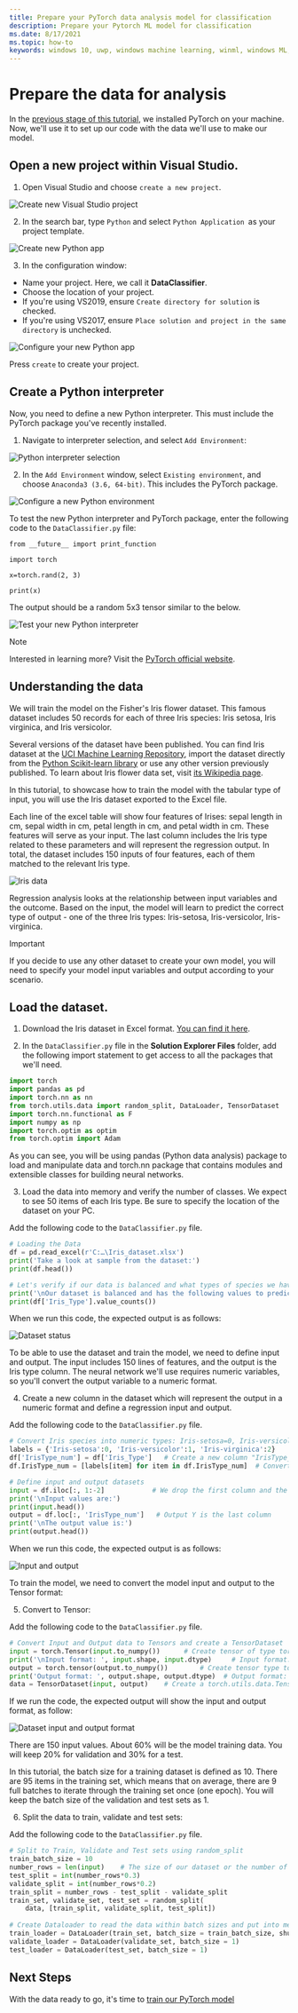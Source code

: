 ```yaml
---
title: Prepare your PyTorch data analysis model for classification
description: Prepare your Pytorch ML model for classification
ms.date: 8/17/2021
ms.topic: how-to
keywords: windows 10, uwp, windows machine learning, winml, windows ML, tutorials, pytorch
---
```


# Prepare the data for analysis

In the [previous stage of this tutorial](pytorch-installation.md), we installed PyTorch on your machine. Now, we'll use it to set up our code with the data we'll use to make our model.

## Open a new project within Visual Studio. 

1. Open Visual Studio and choose `create a new project`. 

![Create new Visual Studio project](../../images/tutorials/pytorch/visual-studio-new-project.png)

2. In the search bar, type `Python` and select `Python Application `as your project template. 

![Create new Python app](../../images/tutorials/pytorch/visual-studio-python-app.png)

3. In the configuration window: 

* Name your project. Here, we call it **DataClassifier**.
* Choose the location of your project.  
* If you're using VS2019, ensure `Create directory for solution` is checked. 
* If you're using VS2017, ensure `Place solution and project in the same directory` is unchecked.

![Configure your new Python app](../../images/tutorials/pytorch-analysis/python-app-setup.png)

Press `create` to create your project.

## Create a Python interpreter  

Now, you need to define a new Python interpreter. This must include the PyTorch package you've recently installed.  

1. Navigate to interpreter selection, and select `Add Environment`: 

![Python interpreter selection](../../images/tutorials/pytorch-analysis/python-interpreter-setup.png)

2. In the `Add Environment` window, select `Existing environment`, and choose `Anaconda3 (3.6, 64-bit)`. This includes the PyTorch package. 

![Configure a new Python environment](../../images/tutorials/pytorch-analysis/python-environment.png)

To test the new Python interpreter and PyTorch package, enter the following code to the `DataClassifier.py` file: 

```
from __future__ import print_function 

import torch 

x=torch.rand(2, 3) 

print(x) 
```

The output should be a random 5x3 tensor similar to the below.

![Test your new Python interpreter](../../images/tutorials/pytorch/python-interpreter-confirm.png)

> [!NOTE]
> Interested in learning more? Visit the [PyTorch official website](https://pytorch.org/).

## Understanding the data

We will train the model on the Fisher's Iris flower dataset. This famous dataset includes 50 records for each of three Iris species: Iris setosa, Iris virginica, and Iris versicolor.  

Several versions of the dataset have been published. You can find Iris dataset at the [UCI Machine Learning Repository](https://archive.ics.uci.edu/ml/datasets/Iris), import the dataset directly from the [Python Scikit-learn library](https://scikit-learn.org/stable/auto_examples/datasets/plot_iris_dataset.html) or use any other version previously published. To learn about Iris flower data set, visit [its Wikipedia page](https://en.wikipedia.org/wiki/Iris_flower_data_set).  

In this tutorial, to showcase how to train the model with the tabular type of input, you will use the Iris dataset exported to the Excel file.  

Each line of the excel table will show four features of Irises: sepal length in cm, sepal width in cm, petal length in cm, and petal width in cm. These features will serve as your input. The last column includes the Iris type related to these parameters and will represent the regression output. In total, the dataset includes 150 inputs of four features, each of them matched to the relevant Iris type.  

![Iris data](../../images/tutorials/pytorch-analysis/iris-data.png)

Regression analysis looks at the relationship between input variables and the outcome. Based on the input, the model will learn to predict the correct type of output - one of the three Iris types: Iris-setosa, Iris-versicolor, Iris-virginica. 

> [!IMPORTANT]
> If you decide to use any other dataset to create your own model, you will need to specify your model input variables and output according to your scenario.  

## Load the dataset. 

1. Download the Iris dataset in Excel format. [You can find it here](https://github.com/microsoft/Windows-Machine-Learning/blob/master/Samples/Tutorial%20Samples/PyTorch%20Data%20Analysis/PyTorch%20Training%20-%20Data%20Analysis/Iris_dataset.xlsx).

2. In the `DataClassifier.py` file in the **Solution Explorer Files** folder, add the following import statement to get access to all the packages that we'll need.

```py
import torch 
import pandas as pd 
import torch.nn as nn 
from torch.utils.data import random_split, DataLoader, TensorDataset 
import torch.nn.functional as F 
import numpy as np 
import torch.optim as optim 
from torch.optim import Adam 
```

As you can see, you will be using pandas (Python data analysis) package to load and manipulate data and torch.nn package that contains modules and extensible classes for building neural networks. 

3. Load the data into memory and verify the number of classes. We expect to see 50 items of each Iris type. Be sure to specify the location of the dataset on your PC. 

Add the following code to the `DataClassifier.py` file.

```py
# Loading the Data
df = pd.read_excel(r'C:…\Iris_dataset.xlsx') 
print('Take a look at sample from the dataset:') 
print(df.head()) 

# Let's verify if our data is balanced and what types of species we have  
print('\nOur dataset is balanced and has the following values to predict:') 
print(df['Iris_Type'].value_counts()) 
```

When we run this code, the expected output is as follows: 

![Dataset status](../../images/tutorials/pytorch-analysis/dataset-status.png)

To be able to use the dataset and train the model, we need to define input and output. The input includes 150 lines of features, and the output is the Iris type column. The neural network we'll use requires numeric variables, so you'll convert the output variable to a numeric format. 

4. Create a new column in the dataset which will represent the output in a numeric format and define a regression input and output.

Add the following code to the `DataClassifier.py` file.

```py
# Convert Iris species into numeric types: Iris-setosa=0, Iris-versicolor=1, Iris-virginica=2.  
labels = {'Iris-setosa':0, 'Iris-versicolor':1, 'Iris-virginica':2} 
df['IrisType_num'] = df['Iris_Type']   # Create a new column "IrisType_num" 
df.IrisType_num = [labels[item] for item in df.IrisType_num]  # Convert the values to numeric ones 

# Define input and output datasets 
input = df.iloc[:, 1:-2]            # We drop the first column and the two last ones. 
print('\nInput values are:') 
print(input.head())   
output = df.loc[:, 'IrisType_num']   # Output Y is the last column  
print('\nThe output value is:') 
print(output.head()) 
```

When we run this code, the expected output is as follows: 

![Input and output](../../images/tutorials/pytorch-analysis/dataset-input-output.png)

To train the model, we need to convert the model input and output to the Tensor format: 

5. Convert to Tensor: 

Add the following code to the `DataClassifier.py` file.

```py
# Convert Input and Output data to Tensors and create a TensorDataset 
input = torch.Tensor(input.to_numpy())      # Create tensor of type torch.float32 
print('\nInput format: ', input.shape, input.dtype)     # Input format: torch.Size([150, 4]) torch.float32 
output = torch.tensor(output.to_numpy())        # Create tensor type torch.int64  
print('Output format: ', output.shape, output.dtype)  # Output format: torch.Size([150]) torch.int64 
data = TensorDataset(input, output)    # Create a torch.utils.data.TensorDataset object for further data manipulation 
```

If we run the code, the expected output will show the input and output format, as follow: 

![Dataset input and output format](../../images/tutorials/pytorch-analysis/dataset-formats.png)

There are 150 input values. About 60% will be the model training data. You will keep 20% for validation and 30% for a test.  

In this tutorial, the batch size for a training dataset is defined as 10. There are 95 items in the training set, which means that on average, there are 9 full batches to iterate through the training set once (one epoch). You will keep the batch size of the validation and test sets as 1. 

6. Split the data to train, validate and test sets: 

Add the following code to the `DataClassifier.py` file.

```py
# Split to Train, Validate and Test sets using random_split 
train_batch_size = 10        
number_rows = len(input)    # The size of our dataset or the number of rows in excel table.  
test_split = int(number_rows*0.3)  
validate_split = int(number_rows*0.2) 
train_split = number_rows - test_split - validate_split     
train_set, validate_set, test_set = random_split( 
    data, [train_split, validate_split, test_split])    
 
# Create Dataloader to read the data within batch sizes and put into memory. 
train_loader = DataLoader(train_set, batch_size = train_batch_size, shuffle = True) 
validate_loader = DataLoader(validate_set, batch_size = 1) 
test_loader = DataLoader(test_set, batch_size = 1)
```

## Next Steps

With the data ready to go, it's time to [train our PyTorch model](pytorch-analysis-train-model.md)
